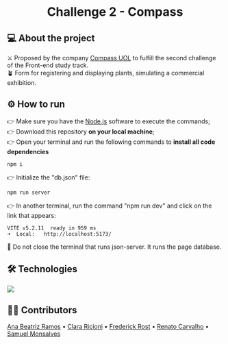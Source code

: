<div align="center">
<h1><b>Challenge 2 - Compass</b></h1>
</div>

## 💻 About the project

<section>⚔️ Proposed by the company <a href="https://compass.uol/pt/home">Compass UOL</a> to fulfill the second challenge of the Front-end study track.</section>
<section>🪴 Form for registering and displaying plants, simulating a commercial exhibition.</section>

## ⚙️ How to run

<section>👉 Make sure you have the <a href="https://nodejs.org/en">Node.js</a> software to execute the commands;</section>
<section>👉 Download this repository <b>on your local machine</b>;</section>
<section>👉 Open your terminal and run the following commands to <b>install all code dependencies</b></section>

    npm i

<section>👉 Initialize the "db.json" file:</section>

    npm run server

<section>👉 In another terminal, run the command "npm run dev" and click on the link that appears: </section>

    VITE v5.2.11  ready in 959 ms
    ➜  Local:   http://localhost:5173/

<section>🚩 Do not close the terminal that runs json-server. It runs the page database.</section>

## 🛠️ Technologies

<img src="https://skillicons.dev/icons?i=html,ts,react,tailwindcss,git,figma,nodejs" />

## 👨‍💻 Contributors

<a href="https://github.com/AnaBeatriz-R">Ana Beatriz Ramos</a> •
<a href="https://github.com/clararicioni">Clara Ricioni</a> •
<a href="https://github.com/rostfred">Frederick Rost</a> •
<a href="https://github.com/RenatoAC2004">Renato Carvalho</a> •
<a href="https://github.com/SamuelMonsalvesMoreira">Samuel Monsalves</a>
